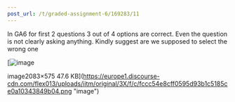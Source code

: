 ```yaml
---
post_url: /t/graded-assignment-6/169283/11
---
```

In GA6 for first 2 questions 3 out of 4 options are correct. Even the question is not clearly asking anything. Kindly suggest are we supposed to select the wrong one  

[![image](https://europe1.discourse-cdn.com/flex013/uploads/iitm/optimized/3X/f/c/fccc54e8cff0595d93b1c5185ce0a10343849b04_2_690x190.png)

image2083×575 47.6 KB](https://europe1.discourse-cdn.com/flex013/uploads/iitm/original/3X/f/c/fccc54e8cff0595d93b1c5185ce0a10343849b04.png "image")